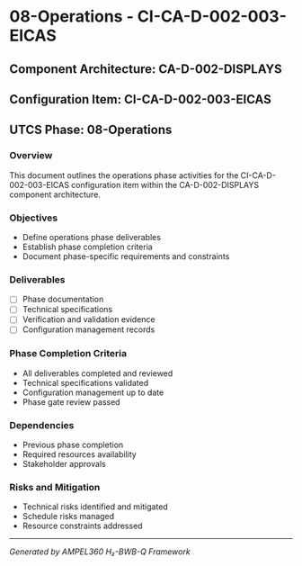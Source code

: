 # 08-Operations - CI-CA-D-002-003-EICAS

## Component Architecture: CA-D-002-DISPLAYS
## Configuration Item: CI-CA-D-002-003-EICAS
## UTCS Phase: 08-Operations

### Overview
This document outlines the operations phase activities for the CI-CA-D-002-003-EICAS configuration item within the CA-D-002-DISPLAYS component architecture.

### Objectives
- Define operations phase deliverables
- Establish phase completion criteria
- Document phase-specific requirements and constraints

### Deliverables
- [ ] Phase documentation
- [ ] Technical specifications
- [ ] Verification and validation evidence
- [ ] Configuration management records

### Phase Completion Criteria
- All deliverables completed and reviewed
- Technical specifications validated
- Configuration management up to date
- Phase gate review passed

### Dependencies
- Previous phase completion
- Required resources availability
- Stakeholder approvals

### Risks and Mitigation
- Technical risks identified and mitigated
- Schedule risks managed
- Resource constraints addressed

---
*Generated by AMPEL360 H₂-BWB-Q Framework*
